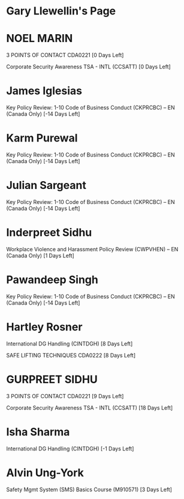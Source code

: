 # Gary Llewellin's Page




# NOEL MARIN


3 POINTS OF CONTACT CDA0221 [0 Days Left]

Corporate Security Awareness TSA - INTL (CCSATT) [0 Days Left]



# James Iglesias


Key Policy Review: 1-10 Code of Business Conduct (CKPRCBC) – EN (Canada Only) [-14 Days Left]



# Karm Purewal


Key Policy Review: 1-10 Code of Business Conduct (CKPRCBC) – EN (Canada Only) [-14 Days Left]



# Julian Sargeant


Key Policy Review: 1-10 Code of Business Conduct (CKPRCBC) – EN (Canada Only) [-14 Days Left]



# Inderpreet Sidhu


Workplace Violence and Harassment Policy Review (CWPVHEN) – EN (Canada Only) [1 Days Left]



# Pawandeep Singh


Key Policy Review: 1-10 Code of Business Conduct (CKPRCBC) – EN (Canada Only) [-14 Days Left]



# Hartley Rosner


International DG Handling (CINTDGH) [8 Days Left]

SAFE LIFTING TECHNIQUES CDA0222 [8 Days Left]



# GURPREET SIDHU


3 POINTS OF CONTACT CDA0221 [9 Days Left]

Corporate Security Awareness TSA - INTL (CCSATT) [18 Days Left]



# Isha Sharma


International DG Handling (CINTDGH) [-1 Days Left]



# Alvin Ung-York


Safety Mgmt System (SMS) Basics Course (M910571) [3 Days Left]



